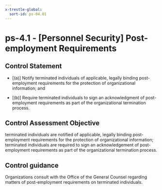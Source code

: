 ```yaml
---
x-trestle-global:
  sort-id: ps-04.01
---
```


# ps-4.1 - \[Personnel Security\] Post-employment Requirements

## Control Statement

- \[(a)\] Notify terminated individuals of applicable, legally binding post-employment requirements for the protection of organizational information; and

- \[(b)\] Require terminated individuals to sign an acknowledgment of post-employment requirements as part of the organizational termination process.

## Control Assessment Objective

terminated individuals are notified of applicable, legally binding post-employment requirements for the protection of organizational information;
terminated individuals are required to sign an acknowledgement of post-employment requirements as part of the organizational termination process.

## Control guidance

Organizations consult with the Office of the General Counsel regarding matters of post-employment requirements on terminated individuals.
